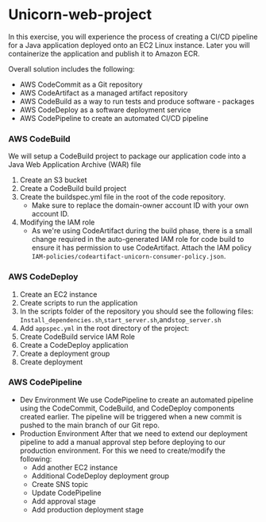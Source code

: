 # Unicorn-web-project
In this exercise, you will experience the process of creating a CI/CD pipeline for a Java application deployed onto an EC2 Linux instance. Later you will containerize the application and publish it to Amazon ECR. 

Overall solution includes the following:

- AWS CodeCommit as a Git repository
- AWS CodeArtifact as a managed artifact repository
- AWS CodeBuild as a way to run tests and produce software - packages
- AWS CodeDeploy as a software deployment service
- AWS CodePipeline to create an automated CI/CD pipeline

### AWS CodeBuild
We will setup a CodeBuild project to package our application code into a Java Web Application Archive (WAR) file

1. Create an S3 bucket
2. Create a CodeBuild build project
3. Create the buildspec.yml file in the root of the code repository.
    - Make sure to replace the domain-owner account ID with your own account ID.
4. Modifying the IAM role
    - As we're using CodeArtifact during the build phase, there is a small change required in the auto-generated IAM role for code build to ensure it has permission to use CodeArtifact. Attach the IAM policy `IAM-policies/codeartifact-unicorn-consumer-policy.json`.

### AWS CodeDeploy
1. Create an EC2 instance
2. Create scripts to run the application
3. In the scripts folder of the repository you should see the following files:
    `Install_dependencies.sh`,`start_server.sh`,and`stop_server.sh`
4. Add `appspec.yml` in the root directory of the project:
5. Create CodeBuild service IAM Role
6. Create a CodeDeploy application
7. Create a deployment group
8. Create deployment

### AWS CodePipeline
- Dev Environment
We use CodePipeline to create an automated pipeline using the CodeCommit, CodeBuild, and CodeDeploy components created earlier. The pipeline will be triggered when a new commit is pushed to the main branch of our Git repo.
- Production Environment
After that we need to extend our deployment pipeline to add a manual approval step before deploying to our production environment. For this we need to create/modify the following:
    - Add another EC2 instance
    - Additional CodeDeploy deployment group 
    - Create SNS topic 
    - Update CodePipeline
    - Add approval stage 
    - Add production deployment stage	
